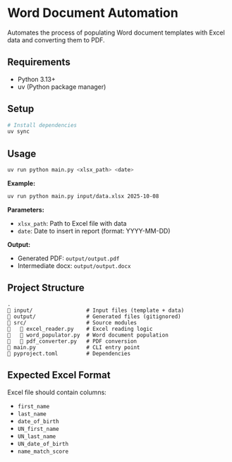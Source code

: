 # Word Document Automation

Automates the process of populating Word document templates with Excel data and converting them to PDF.

## Requirements

- Python 3.13+
- uv (Python package manager)

## Setup

```bash
# Install dependencies
uv sync
```

## Usage

```bash
uv run python main.py <xlsx_path> <date>
```

**Example:**
```bash
uv run python main.py input/data.xlsx 2025-10-08
```

**Parameters:**
- `xlsx_path`: Path to Excel file with data
- `date`: Date to insert in report (format: YYYY-MM-DD)

**Output:**
- Generated PDF: `output/output.pdf`
- Intermediate docx: `output/output.docx`

## Project Structure

```
.
   input/                 # Input files (template + data)
   output/                # Generated files (gitignored)
   src/                   # Source modules
      excel_reader.py    # Excel reading logic
      word_populator.py  # Word document population
      pdf_converter.py   # PDF conversion
   main.py                # CLI entry point
   pyproject.toml         # Dependencies
```

## Expected Excel Format

Excel file should contain columns:
- `first_name`
- `last_name`
- `date_of_birth`
- `UN_first_name`
- `UN_last_name`
- `UN_date_of_birth`
- `name_match_score`
